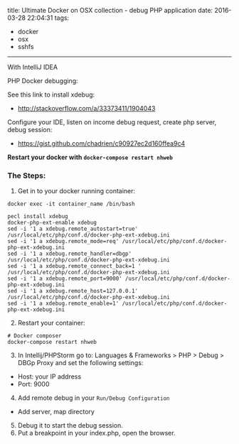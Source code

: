 title: Ultimate Docker on OSX collection - debug PHP application
date: 2016-03-28 22:04:31
tags:
- docker
- osx
- sshfs
---

With IntelliJ IDEA

PHP Docker debugging:

See this link to install xdebug:

- http://stackoverflow.com/a/33373411/1904043

Configure your IDE, listen on income debug request, create php server, debug session:

- https://gist.github.com/chadrien/c90927ec2d160ffea9c4

**Restart your docker with `docker-compose restart nhweb`**


### The Steps:

<!-- more -->

1. Get in to your docker running container:

```
docker exec -it container_name /bin/bash

pecl install xdebug
docker-php-ext-enable xdebug
sed -i '1 a xdebug.remote_autostart=true' /usr/local/etc/php/conf.d/docker-php-ext-xdebug.ini
sed -i '1 a xdebug.remote_mode=req' /usr/local/etc/php/conf.d/docker-php-ext-xdebug.ini
sed -i '1 a xdebug.remote_handler=dbgp' /usr/local/etc/php/conf.d/docker-php-ext-xdebug.ini
sed -i '1 a xdebug.remote_connect_back=1 ' /usr/local/etc/php/conf.d/docker-php-ext-xdebug.ini
sed -i '1 a xdebug.remote_port=9000' /usr/local/etc/php/conf.d/docker-php-ext-xdebug.ini
sed -i '1 a xdebug.remote_host=127.0.0.1' /usr/local/etc/php/conf.d/docker-php-ext-xdebug.ini
sed -i '1 a xdebug.remote_enable=1' /usr/local/etc/php/conf.d/docker-php-ext-xdebug.ini
```

2. Restart your container:

```
# Docker composer
docker-compose restart nhweb
```

3. In Intellij/PHPStorm go to: Languages & Frameworks > PHP > Debug > DBGp Proxy and set the following settings:

- Host: your IP address
- Port: 9000

4. Add remote debug in your `Run/Debug Configuration`
  - Add server, map directory

5. Debug it to start the debug session.
6. Put a breakpoint in your index.php, open the browser.
